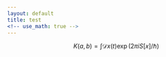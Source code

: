 ```yaml
---
layout: default
title: test
<!-- use_math: true -->
---
```


$$
K(a,b) = \int \mathcal{D}x(t) \exp(2\pi i S[x]/\hbar)
$$
